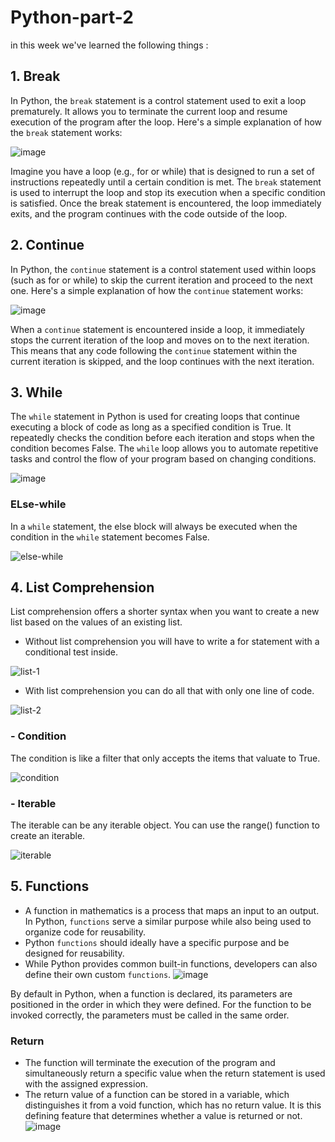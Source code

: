 # Python-part-2

in this week we've learned the following things :

## 1. Break
In Python, the `break` statement is a control statement used to exit a loop prematurely. It allows you to terminate the current loop and resume execution of the program after the loop. Here's a simple explanation of how the `break` statement works:

![image](https://github.com/pritaaa/Python-part-2/assets/96106020/2eb4412f-a88c-4a2d-b335-c1ce46af7b23)

Imagine you have a loop (e.g., for or while) that is designed to run a set of instructions repeatedly until a certain condition is met. The `break` statement is used to interrupt the loop and stop its execution when a specific condition is satisfied. Once the break statement is encountered, the loop immediately exits, and the program continues with the code outside of the loop.

## 2. Continue
In Python, the `continue` statement is a control statement used within loops (such as for or while) to skip the current iteration and proceed to the next one. Here's a simple explanation of how the `continue` statement works:

![image](https://github.com/pritaaa/Python-part-2/assets/96106020/6a6b7a0a-6f96-4252-b0eb-75d109587c40)


When a `continue` statement is encountered inside a loop, it immediately stops the current iteration of the loop and moves on to the next iteration. This means that any code following the `continue` statement within the current iteration is skipped, and the loop continues with the next iteration.

## 3. While
The `while` statement in Python is used for creating loops that continue executing a block of code as long as a specified condition is True. It repeatedly checks the condition before each iteration and stops when the condition becomes False. The `while` loop allows you to automate repetitive tasks and control the flow of your program based on changing conditions.

![image](https://github.com/pritaaa/Python-part-2/assets/96106020/87454735-4eee-4fc4-8e68-3ceb75d79ff1)


### ELse-while
In a `while` statement, the else block will always be executed when the condition in the `while` statement becomes False.

![else-while](https://github.com/pritaaa/Python-part-2/assets/96106020/f1b5e388-7342-4731-81b5-aa11bcb26e73)

## 4. List Comprehension
List comprehension offers a shorter syntax when you want to create a new list based on the values of an existing list.

-	Without list comprehension you will have to write a for statement with a conditional test inside.
  
![list-1](https://github.com/pritaaa/Python-part-2/assets/96106020/35e496b9-dced-4d95-8ae2-e9c9ac6933f8)

-	With list comprehension you can do all that with only one line of code.
  
![list-2](https://github.com/pritaaa/Python-part-2/assets/96106020/503a6726-0049-4192-b1ea-602902a4376b)

### - Condition
The condition is like a filter that only accepts the items that valuate to True.

![condition](https://github.com/pritaaa/Python-part-2/assets/96106020/cea88c7d-2687-45d3-9517-377bc9acf1d4)

### - Iterable
The iterable can be any iterable object. You can use the range() function to create an iterable.

![iterable](https://github.com/pritaaa/Python-part-2/assets/96106020/b08f19f0-1b9d-4a26-bc82-41e9c86306b5)


## 5. Functions
- A function in mathematics is a process that maps an input to an output. In Python, `functions` serve a similar purpose while also being used to organize code for reusability.
- Python `functions` should ideally have a specific purpose and be designed for reusability.
- While Python provides common built-in functions, developers can also define their own custom `functions`.
![image](https://github.com/pritaaa/Python-part-2/assets/96106020/e399a58f-9fe0-4774-9465-b66c706ff5f0)

By default in Python, when a function is declared, its parameters are positioned in the order in which they were defined. For the function to be invoked correctly, the parameters must be called in the same order.

### Return
-	The function will terminate the execution of the program and simultaneously return a specific value when the return statement is used with the assigned expression.
-	The return value of a function can be stored in a variable, which distinguishes it from a void function, which has no return value. It is this defining feature that determines whether a value is returned or not.
![image](https://github.com/pritaaa/Python-part-2/assets/96106020/d03f22bb-19f9-4fa6-82c9-92e4c7ca261f)


